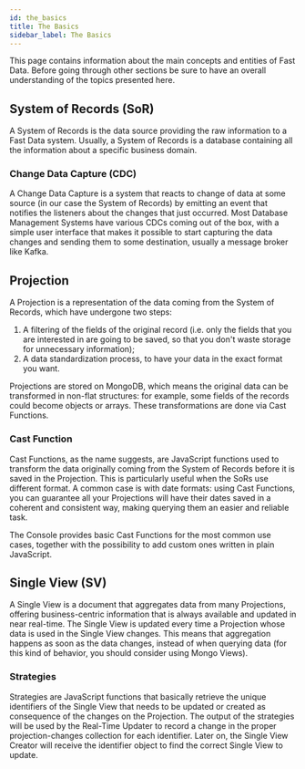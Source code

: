 ```yaml
---
id: the_basics
title: The Basics
sidebar_label: The Basics
---
```


This page contains information about the main concepts and entities of Fast Data. Before going through other sections be sure to have an overall understanding of the topics presented here.

## System of Records (SoR)

A System of Records is the data source providing the raw information to a Fast Data system. Usually, a System of Records is a database containing all the information about a specific business domain.

### Change Data Capture (CDC)

A Change Data Capture is a system that reacts to change of data at some source (in our case the System of Records) by emitting an event that notifies the listeners about the changes that just occurred.
Most Database Management Systems have various CDCs coming out of the box, with a simple user interface that makes it possible to start capturing the data changes and sending them to some destination, usually a message broker like Kafka.

## Projection

A Projection is a representation of the data coming from the System of Records, which have undergone two steps:

1. A filtering of the fields of the original record (i.e. only the fields that you are interested in are going to be saved, so that you don't waste storage for unnecessary information);
2. A data standardization process, to have your data in the exact format you want.

Projections are stored on MongoDB, which means the original data can be transformed in non-flat structures: for example, some fields of the records could become objects or arrays. These transformations are done via Cast Functions.

### Cast Function

Cast Functions, as the name suggests, are JavaScript functions used to transform the data originally coming from the System of Records before it is saved in the Projection.
This is particularly useful when the SoRs use different format. A common case is with date formats: using Cast Functions, you can guarantee all your Projections will have their dates saved in a coherent and consistent way, making querying them an easier and reliable task.

The Console provides basic Cast Functions for the most common use cases, together with the possibility to add custom ones written in plain JavaScript.

## Single View (SV)

A Single View is a document that aggregates data from many Projections, offering business-centric information that is always available and updated in near real-time.
The Single View is updated every time a Projection whose data is used in the Single View changes. This means that aggregation happens as soon as the data changes, instead of when querying data (for this kind of behavior, you should consider using Mongo Views).

### Strategies

Strategies are JavaScript functions that basically retrieve the unique identifiers of the Single View that needs to be updated or created as consequence of the changes on the Projection. The output of the strategies will be used by the Real-Time Updater to record a change in the proper projection-changes collection for each identifier. Later on, the Single View Creator will receive the identifier object to find the correct Single View to update.